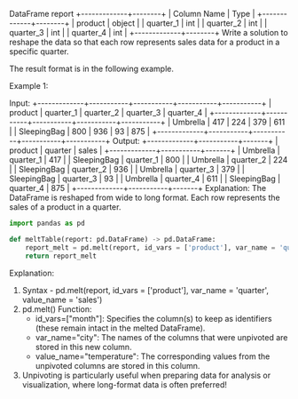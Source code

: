 DataFrame report
+-------------+--------+
| Column Name | Type   |
+-------------+--------+
| product     | object |
| quarter_1   | int    |
| quarter_2   | int    |
| quarter_3   | int    |
| quarter_4   | int    |
+-------------+--------+
Write a solution to reshape the data so that each row represents sales data for a product in a specific quarter.

The result format is in the following example.

 

Example 1:

Input:
+-------------+-----------+-----------+-----------+-----------+
| product     | quarter_1 | quarter_2 | quarter_3 | quarter_4 |
+-------------+-----------+-----------+-----------+-----------+
| Umbrella    | 417       | 224       | 379       | 611       |
| SleepingBag | 800       | 936       | 93        | 875       |
+-------------+-----------+-----------+-----------+-----------+
Output:
+-------------+-----------+-------+
| product     | quarter   | sales |
+-------------+-----------+-------+
| Umbrella    | quarter_1 | 417   |
| SleepingBag | quarter_1 | 800   |
| Umbrella    | quarter_2 | 224   |
| SleepingBag | quarter_2 | 936   |
| Umbrella    | quarter_3 | 379   |
| SleepingBag | quarter_3 | 93    |
| Umbrella    | quarter_4 | 611   |
| SleepingBag | quarter_4 | 875   |
+-------------+-----------+-------+
Explanation:
The DataFrame is reshaped from wide to long format. Each row represents the sales of a product in a quarter.


```py
import pandas as pd

def meltTable(report: pd.DataFrame) -> pd.DataFrame:
    report_melt = pd.melt(report, id_vars = ['product'], var_name = 'quarter', value_name = 'sales')
    return report_melt
```

Explanation:
1. Syntax - 
    pd.melt(report, id_vars = ['product'], var_name = 'quarter', value_name = 'sales')
2. pd.melt() Function:
	-	id_vars=["month"]: Specifies the column(s) to keep as identifiers (these remain intact in the melted DataFrame).
	-	var_name="city": The names of the columns that were unpivoted are stored in this new column.
	-	value_name="temperature": The corresponding values from the unpivoted columns are stored in this column.
3. Unpivoting is particularly useful when preparing data for analysis or visualization, where long-format data is often preferred!
